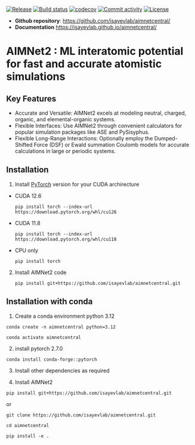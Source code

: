 [![Release](https://img.shields.io/github/v/release/isayevlab/aimnetcentral)](https://img.shields.io/github/v/release/isayevlab/aimnetcentral)
[![Build status](https://img.shields.io/github/actions/workflow/status/isayevlab/aimnetcentral/main.yml?branch=main)](https://github.com/isayevlab/aimnetcentral/actions/workflows/main.yml?query=branch%3Amain)
[![codecov](https://codecov.io/gh/isayevlab/aimnetcentral/branch/main/graph/badge.svg)](https://codecov.io/gh/isayevlab/aimnetcentral)
[![Commit activity](https://img.shields.io/github/commit-activity/m/isayevlab/aimnetcentral)](https://img.shields.io/github/commit-activity/m/isayevlab/aimnetcentral)
[![License](https://img.shields.io/github/license/isayevlab/aimnetcentral)](https://img.shields.io/github/license/isayevlab/aimnetcentral)

- **Github repository**: <https://github.com/isayevlab/aimnetcentral/>
- **Documentation** <https://isayevlab.github.io/aimnetcentral/>

# AIMNet2 : ML interatomic potential for fast and accurate atomistic simulations

## Key Features

- Accurate and Versatile: AIMNet2 excels at modeling neutral, charged, organic, and elemental-organic systems.
- Flexible Interfaces: Use AIMNet2 through convenient calculators for popular simulation packages like ASE and PySisyphus.
- Flexible Long-Range Interactions: Optionally employ the Dumped-Shifted Force (DSF) or Ewald summation Coulomb models for accurate calculations in large or periodic systems.

## Installation

1. Install [PyTorch](https://pytorch.org/) version for your CUDA archirecture

- CUDA 12.6

  `pip install torch --index-url https://download.pytorch.org/whl/cu126`

- CUDA 11.8

  `pip install torch --index-url https://download.pytorch.org/whl/cu118`

- CPU only

  `pip install torch`

2. Install AIMNet2 code

   `pip install git+https://github.com/isayevlab/aimnetcentral.git`

## Installation with conda
1. Create a conda environment python 3.12

 `conda create -n aimnetcentral python=3.12`

 `conda activate aimnetcentral`

2. install pytorch 2.7.0

 `conda install conda-forge::pytorch` 

3. Install other dependencies as required

4. Install AIMNet2

 `pip install git+https://github.com/isayevlab/aimnetcentral.git`

 or

 `git clone https://github.com/isayevlab/aimnetcentral.git`

 `cd aimnetcentral`
 
 `pip install -e .`